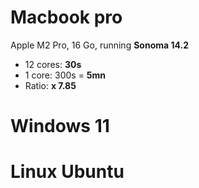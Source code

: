# Macbook pro
Apple M2 Pro, 16 Go, running **Sonoma 14.2**

- 12 cores: **30s**
- 1 core: 300s = **5mn**
- Ratio: **x 7.85**

# Windows 11


# Linux Ubuntu
